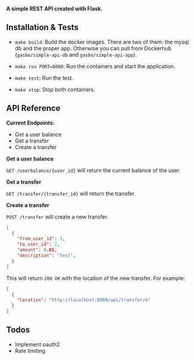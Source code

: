 
**A simple REST API created with Flask.**

## Installation & Tests

* `make build`: Build the docker images. There are two of them: the mysql db and the proper app. Otherwise you can pull from    Dockerhub (`gasbo/simple-api-db` and `gasbo/simple-api-app`).

* `make run PORT=8000`: Run the containers and start the application. 

* `make test`: Run the test. 

* `make stop`: Stop both containers.


## API Reference

**Current Endpoints:**

* Get a user balance
* Get a transfer
* Create a transfer

**Get a user balance**

`GET /userbalance/{user_id}` will return the current balance of the user.

**Get a transfer**

`GET /transfer/{transfer_id}` will return the transfer.

**Create a transfer**

`POST /transfer` will create a new transfer.
```json
[
  {
    "from_user_id": 1,
    "to_user_id": 2,
    "amount": 0.01,
    "description": "test",
  }
]
```
This will return `200 OK` with the location of the new transfer. For example:
```json
[
  {
    "location": "http://localhost:8000/api/transfer/4"
  }
]
```

## Todos

* Implement oauth2
* Rate limiting

